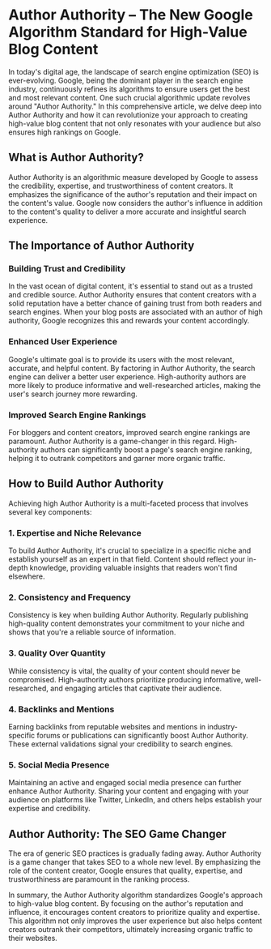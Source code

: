 # Author Authority – The New Google Algorithm Standard for High-Value Blog Content

In today's digital age, the landscape of search engine optimization (SEO) is ever-evolving. Google, being the dominant player in the search engine industry, continuously refines its algorithms to ensure users get the best and most relevant content. One such crucial algorithmic update revolves around "Author Authority." In this comprehensive article, we delve deep into Author Authority and how it can revolutionize your approach to creating high-value blog content that not only resonates with your audience but also ensures high rankings on Google.

## What is Author Authority?

Author Authority is an algorithmic measure developed by Google to assess the credibility, expertise, and trustworthiness of content creators. It emphasizes the significance of the author's reputation and their impact on the content's value. Google now considers the author's influence in addition to the content's quality to deliver a more accurate and insightful search experience.

## The Importance of Author Authority

### **Building Trust and Credibility**

In the vast ocean of digital content, it's essential to stand out as a trusted and credible source. Author Authority ensures that content creators with a solid reputation have a better chance of gaining trust from both readers and search engines. When your blog posts are associated with an author of high authority, Google recognizes this and rewards your content accordingly.

### **Enhanced User Experience**

Google's ultimate goal is to provide its users with the most relevant, accurate, and helpful content. By factoring in Author Authority, the search engine can deliver a better user experience. High-authority authors are more likely to produce informative and well-researched articles, making the user's search journey more rewarding.

### **Improved Search Engine Rankings**

For bloggers and content creators, improved search engine rankings are paramount. Author Authority is a game-changer in this regard. High-authority authors can significantly boost a page's search engine ranking, helping it to outrank competitors and garner more organic traffic.

## How to Build Author Authority

Achieving high Author Authority is a multi-faceted process that involves several key components:

### **1. Expertise and Niche Relevance**

To build Author Authority, it's crucial to specialize in a specific niche and establish yourself as an expert in that field. Content should reflect your in-depth knowledge, providing valuable insights that readers won't find elsewhere.

### **2. Consistency and Frequency**

Consistency is key when building Author Authority. Regularly publishing high-quality content demonstrates your commitment to your niche and shows that you're a reliable source of information.

### **3. Quality Over Quantity**

While consistency is vital, the quality of your content should never be compromised. High-authority authors prioritize producing informative, well-researched, and engaging articles that captivate their audience.

### **4. Backlinks and Mentions**

Earning backlinks from reputable websites and mentions in industry-specific forums or publications can significantly boost Author Authority. These external validations signal your credibility to search engines.

### **5. Social Media Presence**

Maintaining an active and engaged social media presence can further enhance Author Authority. Sharing your content and engaging with your audience on platforms like Twitter, LinkedIn, and others helps establish your expertise and credibility.

## Author Authority: The SEO Game Changer

The era of generic SEO practices is gradually fading away. Author Authority is a game changer that takes SEO to a whole new level. By emphasizing the role of the content creator, Google ensures that quality, expertise, and trustworthiness are paramount in the ranking process.

In summary, the Author Authority algorithm standardizes Google's approach to high-value blog content. By focusing on the author's reputation and influence, it encourages content creators to prioritize quality and expertise. This algorithm not only improves the user experience but also helps content creators outrank their competitors, ultimately increasing organic traffic to their websites.